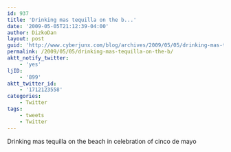 ```yaml
---
id: 937
title: 'Drinking mas tequilla on the b...'
date: '2009-05-05T21:12:39-04:00'
author: DizkoDan
layout: post
guid: 'http://www.cyberjunx.com/blog/archives/2009/05/05/drinking-mas-tequilla-on-the-b/'
permalink: /2009/05/05/drinking-mas-tequilla-on-the-b/
aktt_notify_twitter:
    - 'yes'
ljID:
    - '899'
aktt_twitter_id:
    - '1712123558'
categories:
    - Twitter
tags:
    - tweets
    - Twitter
---
```


Drinking mas tequilla on the beach in celebration of cinco de mayo